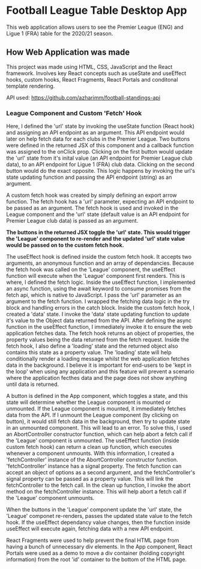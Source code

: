 # Football League Table Desktop App

This web application allows users to see the Premier League (ENG) and Ligue 1 (FRA) table for the 2020/21 season. 

## How Web Application was made

This project was made using HTML, CSS, JavaScript and the React framework. Involves key React concepts such as useState and useEffect hooks, custom hooks, React Fragments, React Portals and conditonal template rendering.

API used: https://github.com/azharimm/football-standings-api

### League Component and Custom 'Fetch' Hook

Here, I defined the 'url' state by invoking the useState function (React hook) and assigning an API endpoint as an argument. This API endpoint would later on help fetch data for each clubs in the Premier League. Two buttons were defined in the returned JSX of this component and a callback function was assigned to the onClick prop. Clicking on the first button would update the 'url' state from it's inital value (an API endpoint for Premier League club data), to an API endpoint for Ligue 1 (FRA) club data. Clicking on the second button would do the exact opposite. This logic happens by invoking the url's state updating function and passing the API endpoint (string) as an argument. 

A custom fetch hook was created by simply defining an export arrow function. The fetch hook has a 'url' parameter, expecting an API endpoint to be passed as an argument. The fetch hook is used and invoked in the League component and the 'url' state (default value is an API endpoint for Premier League club data) is passed as an argument. 

**The buttons in the returned JSX toggle the 'url' state. This would trigger the 'League' component to re-render and the updated 'url' state value would be passed on to the custom fetch hook.** 

The useEffect hook is defined inside the custom fetch hook. It accepts two arguments, an anonymous function and an array of dependancies. Because the fetch hook was called on the 'League' component, the useEffect function will execute when the 'League' component first renders.  This is where, I defined the fetch logic. Inside the useEffect function, I implemented an async function, using the await keyword to consume promises from the fetch api, which is native to JavaScript. I pass the 'url' parameter as an argument to the fetch function. I wrapped the fetching data logic in the try block and handling errors in the catch block. Inside the custom fetch hook, I created a 'data' state. I invoke the 'data' state updating function to update it's value to the Object data returned from the API. After defining the async function in the useEffect function, I immediately invoke it to ensure the web application fetches data. The fetch hook returns an object of properties, the property values being the data returned from the fetch request. Inside the fetch hook, I also define a 'loading' state and the returned object also contains this state as a property value. The 'loading' state will help conditionally render a loading message whilst the web application fetches data in the background. I believe it is important for end-users to be 'kept in the loop' when using any application and this feature will prevent a scenario where the application fecthes data and the page does not show anything until data is returned. 

A button is defined in the App component, which toggles a state, and this state will determine whether the League component is mounted or unmounted. If the League component is mounted, it immediately fetches data from the API. If I unmount the League component (by clicking on button), it would still fetch data in the background, then try to update state in an unmounted component. This will lead to an error. To solve this, I used an AbortController constructor function, which can help abort a fetch call if the 'League' component is unmounted. The useEffect function (inside custom fetch hook) can return a clean up function, which executes whenever a component unmounts. With this information, I created a 'fetchController' instance of the AbortController constructor function. 'fetchController' instance has a signal property. The fetch function can accept an object of options as a second argument, and the fetchController's signal property can be passed as a property value. This will link the fetchController to the fetch call. In the clean up function, I invoke the abort method on the fetchController instance. This will help abort a fetch call if the 'League' component unmounts.

When the buttons in the 'League' component update the 'url' state, the 'League' componet re-renders, passes the updated state value to the fetch hook. If the useEffect dependancy value changes, then the function inside useEffect will execute again, fetching data with a new API endpoint.

React Fragments were used to help prevent the final HTML page from having a bunch of unnecessary div elements. In the App component, React Portals were used as a demo to move a div container (holding copyright information) from the root 'id' container to the bottom of the HTML page.


